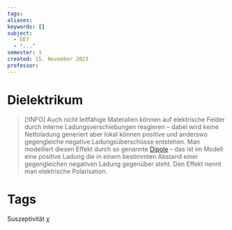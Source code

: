 ```yaml
---
tags: 
aliases: 
keywords: []
subject:
  - EET
  - "..."
semester: 1
created: 15. November 2023
professor:
---
```

 

# Dielektrikum

> [!INFO] 
> Auch nicht leitfähige Materalien können auf elektrische Felder durch interne Ladungsverschiebungen reagieren – dabei wird keine Nettoladung generiert aber lokal können positive und anderswo gegengleiche negative Ladungsüberschüsse entstehen.
> Man modelliert diesen Effekt durch so genannte [Dipole](../../Elektrodynamik/Dipol.md) – das ist im Modell eine positive Ladung die in einem bestimmten Abstand einer gegengleichen negativen Ladung gegenüber steht. Den Effekt nennt man elektrische Polarisation. 


# Tags

Suszeptivität $\chi$